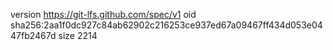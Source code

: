 version https://git-lfs.github.com/spec/v1
oid sha256:2aa1f0dc927c84ab62902c216253ce937ed67a09467ff434d053e0447fb2467d
size 2214

